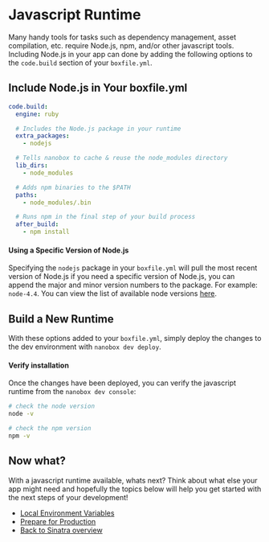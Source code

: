 # Javascript Runtime
Many handy tools for tasks such as dependency management, asset compilation, etc. require Node.js, npm, and/or other javascript tools. Including Node.js in your app can done by adding the following options to the `code.build` section of your `boxfile.yml`.

## Include Node.js in Your boxfile.yml

```yaml
code.build:
  engine: ruby

  # Includes the Node.js package in your runtime
  extra_packages:
    - nodejs

  # Tells nanobox to cache & reuse the node_modules directory
  lib_dirs:
    - node_modules

  # Adds npm binaries to the $PATH
  paths:
    - node_modules/.bin

  # Runs npm in the final step of your build process
  after_build:
    - npm install
```

#### Using a Specific Version of Node.js
Specifying the `nodejs` package in your `boxfile.yml` will pull the most recent version of Node.js if you need a specific version of Node.js, you can append the major and minor version numbers to the package. For example: `node-4.4`. You can view the list of available node versions [here](/nodejs/config.html#runtime).

## Build a New Runtime
With these options added to your `boxfile.yml`, simply deploy the changes to the dev environment with `nanobox dev deploy`.

#### Verify installation
Once the changes have been deployed, you can verify the javascript runtime from the `nanobox dev console`:

```bash
# check the node version
node -v

# check the npm version
npm -v
```

## Now what?
With a javascript runtime available, whats next? Think about what else your app might need and hopefully the topics below will help you get started with the next steps of your development!

* [Local Environment Variables](/ruby/sinatra/local-evars)
* [Prepare for Production](/ruby/sinatra/configure-sinatra)
* [Back to Sinatra overview](/ruby/sinatra)
